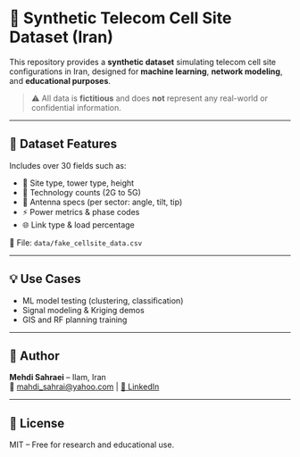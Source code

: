 # 📡 Synthetic Telecom Cell Site Dataset (Iran)

This repository provides a **synthetic dataset** simulating telecom cell site configurations in Iran, designed for **machine learning**, **network modeling**, and **educational purposes**.

> ⚠️ All data is **fictitious** and does **not** represent any real-world or confidential information.

---

## 📁 Dataset Features

Includes over 30 fields such as:

- 📍 Site type, tower type, height  
- 📶 Technology counts (2G to 5G)  
- 📡 Antenna specs (per sector: angle, tilt, tip)  
- ⚡ Power metrics & phase codes  
- 🌐 Link type & load percentage  

📂 File: `data/fake_cellsite_data.csv`

---

## 💡 Use Cases

- ML model testing (clustering, classification)  
- Signal modeling & Kriging demos  
- GIS and RF planning training

---

## 👤 Author

**Mehdi Sahraei** – Ilam, Iran  
📧 mahdi_sahrai@yahoo.com | [🔗 LinkedIn](https://www.linkedin.com/in/mehdisahraei)

---

## 📝 License

MIT – Free for research and educational use.

